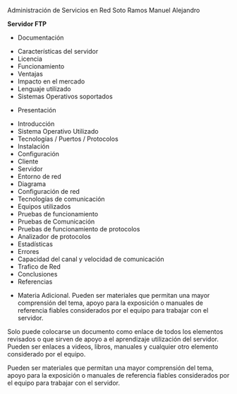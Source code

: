 Administración de Servicios en Red
 Soto Ramos Manuel Alejandro

 **Servidor FTP**

  - Documentación
   * Características del servidor
   * Licencia
   * Funcionamiento
   * Ventajas
   * Impacto en el mercado
   * Lenguaje utilizado
   * Sistemas Operativos soportados

  - Presentación
   * Introducción
   * Sistema Operativo Utilizado
   * Tecnologías / Puertos / Protocolos
   * Instalación
   * Configuración
   * Cliente
   * Servidor
   * Entorno de red
   * Diagrama
   * Configuración de red
   * Tecnologías de comunicación
   * Equipos utilizados
   * Pruebas de funcionamiento
   * Pruebas de Comunicación
   * Pruebas de funcionamiento de protocolos
   * Analizador de protocolos
   * Estadísticas
   * Errores
   * Capacidad del canal y velocidad de comunicación
   * Trafico de Red
   * Conclusiones
   * Referencias

  - Materia Adicional.
   Pueden ser materiales que permitan una mayor comprensión del tema, apoyo para la exposición o manuales de referencia fiables considerados por el equipo para trabajar con el servidor.

   Solo puede colocarse un documento como enlace de todos los elementos revisados o que sirven de apoyo a el aprendizaje utilización del servidor. Pueden ser enlaces a videos, libros, manuales y cualquier otro elemento considerado por el equipo.

   Pueden ser materiales que permitan una mayor comprensión del tema, apoyo para la exposición o manuales de referencia fiables considerados por el equipo para trabajar con el servidor.
   
